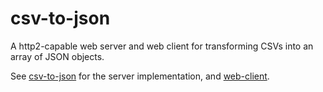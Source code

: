 # csv-to-json

A http2-capable web server and web client for transforming CSVs into an array of JSON objects.

See [csv-to-json](csv-to-json/) for the server implementation, and [web-client](web-client/).
